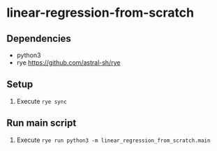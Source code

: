 # linear-regression-from-scratch

## Dependencies
- python3
- rye https://github.com/astral-sh/rye

## Setup
1. Execute `rye sync`

## Run main script
1. Execute `rye run python3 -m linear_regression_from_scratch.main`